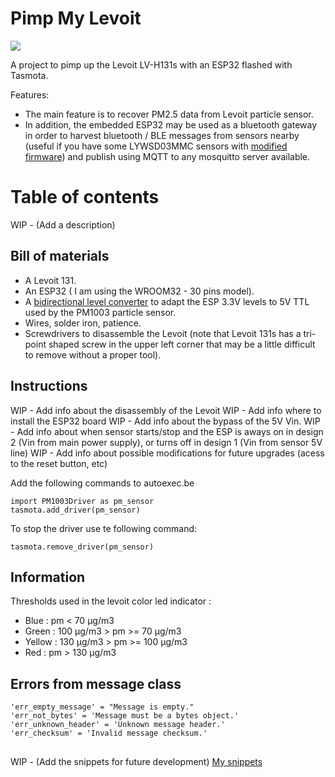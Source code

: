 # Pimp My Levoit

![](https://github.com/toaster-code/pip_my_levoit/blob/main/logo.jpg?sanitize=true&raw=true)

A project to pimp up the Levoit LV-H131s with an ESP32 flashed with Tasmota.

Features:
- The main feature is to recover PM2.5 data from Levoit particle sensor.
- In addition, the embedded ESP32 may be used as a bluetooth gateway in order to harvest bluetooth / BLE messages from sensors nearby (useful if you have some LYWSD03MMC sensors with [modified firmware](https://github.com/atc1441/ATC_MiThermometer)) and publish using MQTT to any mosquitto server available.

# Table of contents
WIP - (Add a description)

## Bill of materials
- A Levoit 131.
- An ESP32 ( I am using the WROOM32 - 30 pins model).
- A [bidirectional level converter](https://www.sparkfun.com/products/12009) to adapt the ESP 3.3V levels to 5V TTL used by the PM1003 particle sensor.
- Wires, solder iron, patience.
- Screwdrivers to disassemble the Levoit (note that Levoit 131s has a tri-point shaped screw in the upper left corner that may be a little difficult to remove without a proper tool).

## Instructions
WIP - Add info about the disassembly of the Levoit
WIP - Add info where to install the ESP32 board
WIP - Add info about the bypass of the 5V Vin.
WIP - Add info about when sensor starts/stop and the ESP is aways on in design 2 (Vin from main power supply), or turns off in design 1 (Vin from sensor 5V line)
WIP - Add info about possible modifications for future upgrades (acess to the reset button, etc)

Add the following commands to autoexec.be

    import PM1003Driver as pm_sensor
    tasmota.add_driver(pm_sensor)

To stop the driver use te following command:

    tasmota.remove_driver(pm_sensor)

## Information
Thresholds used in the levoit color led indicator :
- Blue : pm < 70 µg/m3
- Green : 100 µg/m3 > pm >= 70 µg/m3
- Yellow : 130 µg/m3 > pm >= 100 µg/m3
- Red : pm > 130 µg/m3

## Errors from message class
    'err_empty_message' = "Message is empty."
    'err_not_bytes' = 'Message must be a bytes object.'
    'err_unknown_header' = 'Unknown message header.'
    'err_checksum' = 'Invalid message checksum.'

##
WIP - (Add the snippets for future development)
[My snippets](snippets.md)
